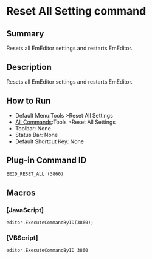 # Reset All Setting command

## Summary

Resets all EmEditor settings and restarts EmEditor.

## Description

Resets all EmEditor settings and restarts EmEditor.

## How to Run

- Default Menu:Tools
\>Reset All Settings
- [All Commands](all_commands):Tools
\>Reset All Settings
- Toolbar: None
- Status Bar: None
- Default Shortcut Key: None

## Plug-in Command ID

```
EEID_RESET_ALL (3860)```

## Macros

### \[JavaScript\]

```
editor.ExecuteCommandByID(3860);
```

### \[VBScript\]

```
editor.ExecuteCommandByID 3860
```
